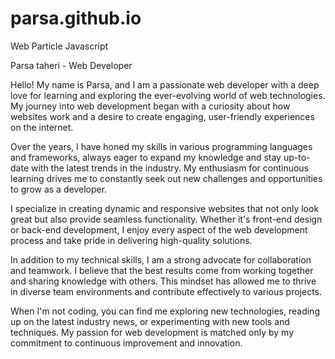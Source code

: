 # parsa.github.io
Web Particle Javascript

Parsa taheri - Web Developer

Hello! My name is Parsa, and I am a passionate web developer with a deep love for learning and exploring the ever-evolving world of web technologies. My journey into web development began with a curiosity about how websites work and a desire to create engaging, user-friendly experiences on the internet.

Over the years, I have honed my skills in various programming languages and frameworks, always eager to expand my knowledge and stay up-to-date with the latest trends in the industry. My enthusiasm for continuous learning drives me to constantly seek out new challenges and opportunities to grow as a developer.

I specialize in creating dynamic and responsive websites that not only look great but also provide seamless functionality. Whether it's front-end design or back-end development, I enjoy every aspect of the web development process and take pride in delivering high-quality solutions.

In addition to my technical skills, I am a strong advocate for collaboration and teamwork. I believe that the best results come from working together and sharing knowledge with others. This mindset has allowed me to thrive in diverse team environments and contribute effectively to various projects.

When I'm not coding, you can find me exploring new technologies, reading up on the latest industry news, or experimenting with new tools and techniques. My passion for web development is matched only by my commitment to continuous improvement and innovation.
